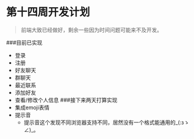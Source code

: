 # 第十四周开发计划

> 前端大致已经做好，剩余一些因为时间问题可能来不及开发。

###目前已实现
 * 登录
 * 注册
 * 好友聊天
 * 群聊天
 * 最近联系
 * 添加好友
 * 查看/修改个人信息
###接下来两天打算实现
 * 集成emoji表情
 * 提示音
    * 提示音这个发现不同浏览器支持不同，居然没有一个格式能通用的_(:зゝ∠)_。 